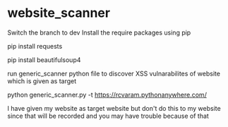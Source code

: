 # website_scanner
Switch the branch to dev
Install the require packages using pip

pip install requests

pip install beautifulsoup4

run generic_scanner python file to discover XSS vulnarabilites of website which is given as target

python generic_scanner.py -t  https://rcvaram.pythonanywhere.com/

I have given my website as target website but don't do this to my website since that will be recorded and you may have trouble because of that
